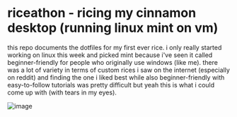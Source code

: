 # riceathon - ricing my cinnamon desktop (running linux mint on vm)
this repo documents the dotfiles for my first ever rice. i only really started working on linux this week and picked mint because i've seen it called beginner-friendly for people who originally use windows (like me). there was a lot of variety in terms of custom rices i saw on the internet (especially on reddit) and finding the one i liked best while also beginner-friendly with easy-to-follow tutorials was pretty difficult but yeah this is what i could come up with (with tears in my eyes). 
<!--
![image](https://github.com/user-attachments/assets/83e156ab-0c48-4fbb-a521-792b23024f77)
![image](https://github.com/user-attachments/assets/a430cdda-4a97-4af2-9ca2-d2c2c7bc9790) -->
![image](https://github.com/user-attachments/assets/2ebe7974-d5f7-4fe6-aeb7-0bb356680ba8)
